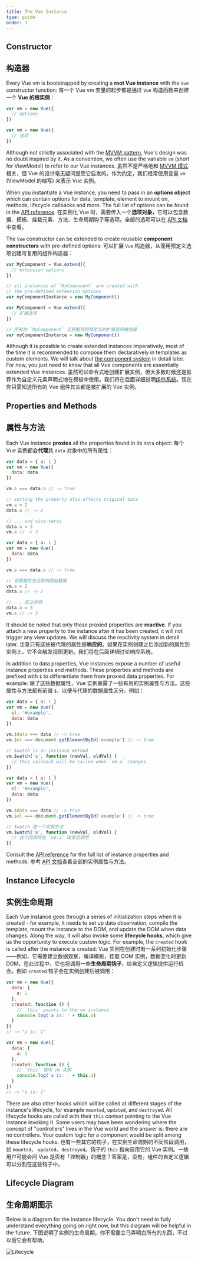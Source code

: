 ```yaml
---
title: The Vue Instance
type: guide
order: 3
---
```


## Constructor
## 构造器

Every Vue vm is bootstrapped by creating a **root Vue instance** with the `Vue` constructor function:
每一个 Vue vm 变量的起步都是通过 `Vue` 构造函数来创建一个 **Vue 的根实例**：

``` js
var vm = new Vue({
  // options
})
```
``` js
var vm = new Vue({
  // 选项
})
```

Although not strictly associated with the [MVVM pattern](https://en.wikipedia.org/wiki/Model_View_ViewModel), Vue's design was no doubt inspired by it. As a convention, we often use the variable `vm` (short for ViewModel) to refer to our Vue instances.
虽然不是严格地和 [MVVM 模式](https://en.wikipedia.org/wiki/Model_View_ViewModel)相关，但 Vue 的设计毫无疑问是受它启发的。作为约定，我们经常使用变量 `vm` (ViewModel 的缩写) 来表示 Vue 实例。

When you instantiate a Vue instance, you need to pass in an **options object** which can contain options for data, template, element to mount on, methods, lifecycle callbacks and more. The full list of options can be found in the [API reference](/api).
在实例化 Vue 时，需要传入一个**选项对象**，它可以包含数据、模板、挂载元素、方法、生命周期钩子等选项。全部的选项可以在 [API 文档](/api)中查看。

The `Vue` constructor can be extended to create reusable **component constructors** with pre-defined options:
可以扩展 `Vue` 构造器，从而用预定义选项创建可复用的组件构造器：

``` js
var MyComponent = Vue.extend({
  // extension options
})

// all instances of `MyComponent` are created with
// the pre-defined extension options
var myComponentInstance = new MyComponent()
```
``` js
var MyComponent = Vue.extend({
  // 扩展选项
})

// 所有的 `MyComponent` 实例都将用预定义的扩展选项被创建
var myComponentInstance = new MyComponent()
```

Although it is possible to create extended instances imperatively, most of the time it is recommended to compose them declaratively in templates as custom elements. We will talk about [the component system](components.html) in detail later. For now, you just need to know that all Vue components are essentially extended Vue instances.
虽然可以命令式地创建扩展实例，但大多数时候还是推荐作为自定义元素声明式地在模板中使用。我们将在后面详细说明[组件系统](components.html)。现在你只需知道所有的 Vue 组件其实都是被扩展的 Vue 实例。

## Properties and Methods
## 属性与方法

Each Vue instance **proxies** all the properties found in its `data` object:
每个 Vue 实例都会**代理**其 `data` 对象中的所有属性：

``` js
var data = { a: 1 }
var vm = new Vue({
  data: data
})

vm.a === data.a // -> true

// setting the property also affects original data
vm.a = 2
data.a // -> 2

// ... and vice-versa
data.a = 3
vm.a // -> 3
```
``` js
var data = { a: 1 }
var vm = new Vue({
  data: data
})

vm.a === data.a // -> true

// 设置属性也会影响原始数据
vm.a = 2
data.a // -> 2

// ... 反之亦然
data.a = 3
vm.a // -> 3
```

It should be noted that only these proxied properties are **reactive**. If you attach a new property to the instance after it has been created, it will not trigger any view updates. We will discuss the reactivity system in detail later.
注意只有这些被代理的属性是**响应的**。如果在实例创建之后添加新的属性到实例上，它不会触发视图更新。我们将在后面详细讨论响应系统。

In addition to data properties, Vue instances expose a number of useful instance properties and methods. These properties and methods are prefixed with `$` to differentiate them from proxied data properties. For example:
除了这些数据属性，Vue 实例暴露了一些有用的实例属性与方法。这些属性与方法都有前缀 `$`，以便与代理的数据属性区分。例如：

``` js
var data = { a: 1 }
var vm = new Vue({
  el: '#example',
  data: data
})

vm.$data === data // -> true
vm.$el === document.getElementById('example') // -> true

// $watch is an instance method
vm.$watch('a', function (newVal, oldVal) {
  // this callback will be called when `vm.a` changes
})
```
``` js
var data = { a: 1 }
var vm = new Vue({
  el: '#example',
  data: data
})

vm.$data === data // -> true
vm.$el === document.getElementById('example') // -> true

// $watch 是一个实例方法
vm.$watch('a', function (newVal, oldVal) {
  // 这个回调将在 `vm.a` 改变后调用
})
```

Consult the [API reference](/api) for the full list of instance properties and methods.
参考 [API 文档](/api)查看全部的实例属性与方法。

## Instance Lifecycle
## 实例生命周期

Each Vue instance goes through a series of initialization steps when it is created - for example, it needs to set up data observation, compile the template, mount the instance to the DOM, and update the DOM when data changes. Along the way, it will also invoke some **lifecycle hooks**, which give us the opportunity to execute custom logic. For example, the `created` hook is called after the instance is created:
Vue 实例在创建时有一系列初始化步骤——例如，它需要建立数据观察，编译模板，挂载 DOM 实例，数据变化时更新 DOM。在此过程中，它也将调用一些**生命周期钩子**，给自定义逻辑提供运行机会。例如 `created` 钩子会在实例创建后被调用：

``` js
var vm = new Vue({
  data: {
    a: 1
  },
  created: function () {
    // `this` points to the vm instance
    console.log('a is: ' + this.a)
  }
})
// -> "a is: 1"
```
``` js
var vm = new Vue({
  data: {
    a: 1
  },
  created: function () {
    // `this` 指向 vm 实例
    console.log('a is: ' + this.a)
  }
})
// -> "a is: 1"
```

There are also other hooks which will be called at different stages of the instance's lifecycle, for example `mounted`, `updated`, and `destroyed`. All lifecycle hooks are called with their `this` context pointing to the Vue instance invoking it. Some users may have been wondering where the concept of "controllers" lives in the Vue world and the answer is: there are no controllers. Your custom logic for a component would be split among these lifecycle hooks.
也有一些其它的钩子，在实例生命周期的不同阶段调用，如 `mounted`、 `updated`、`destroyed`。钩子的 `this` 指向调用它的 Vue 实例。一些用户可能会问 Vue 是否有「控制器」的概念？答案是，没有。组件的自定义逻辑可以分割在这些钩子中。

## Lifecycle Diagram
## 生命周期图示

Below is a diagram for the instance lifecycle. You don't need to fully understand everything going on right now, but this diagram will be helpful in the future.
下图说明了实例的生命周期。你不需要立马弄明白所有的东西，不过以后它会有帮助。

![Lifecycle](/images/lifecycle.png)
